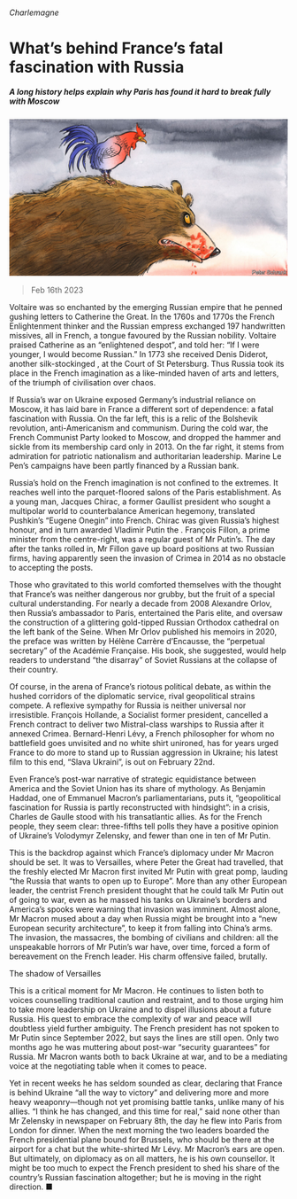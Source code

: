 ###### Charlemagne

# What’s behind France’s fatal fascination with Russia 

##### A long history helps explain why Paris has found it hard to break fully with Moscow 

![image](images/20230218_EUD000.jpg) 

> Feb 16th 2023 


Voltaire was so enchanted by the emerging Russian empire that he penned gushing letters to Catherine the Great. In the 1760s and 1770s the French Enlightenment thinker and the Russian empress exchanged 197 handwritten missives, all in French, a tongue favoured by the Russian nobility. Voltaire praised Catherine as an “enlightened despot”, and told her: “If I were younger, I would become Russian.” In 1773 she received Denis Diderot, another silk-stockinged , at the Court of St Petersburg. Thus Russia took its place in the French imagination as a like-minded haven of arts and letters, of the triumph of civilisation over chaos.

If Russia’s war on Ukraine exposed Germany’s industrial reliance on Moscow, it has laid bare in France a different sort of dependence: a fatal fascination with Russia. On the far left, this is a relic of the Bolshevik revolution, anti-Americanism and communism. During the cold war, the French Communist Party looked to Moscow, and dropped the hammer and sickle from its membership card only in 2013. On the far right, it stems from admiration for patriotic nationalism and authoritarian leadership. Marine Le Pen’s campaigns have been partly financed by a Russian bank.

Russia’s hold on the French imagination is not confined to the extremes. It reaches well into the parquet-floored salons of the Paris establishment. As a young man, Jacques Chirac, a former Gaullist president who sought a multipolar world to counterbalance American hegemony, translated Pushkin’s “Eugene Onegin” into French. Chirac was given Russia’s highest honour, and in turn awarded Vladimir Putin the . François Fillon, a prime minister from the centre-right, was a regular guest of Mr Putin’s. The day after the tanks rolled in, Mr Fillon gave up board positions at two Russian firms, having apparently seen the invasion of Crimea in 2014 as no obstacle to accepting the posts. 

Those who gravitated to this world comforted themselves with the thought that France’s  was neither dangerous nor grubby, but the fruit of a special cultural understanding. For nearly a decade from 2008 Alexandre Orlov, then Russia’s ambassador to Paris, entertained the Paris elite, and oversaw the construction of a glittering gold-tipped Russian Orthodox cathedral on the left bank of the Seine. When Mr Orlov published his memoirs in 2020, the preface was written by Hélène Carrère d’Encausse, the “perpetual secretary” of the Académie Française. His book, she suggested, would help readers to understand “the disarray” of Soviet Russians at the collapse of their country. 

Of course, in the arena of France’s riotous political debate, as within the hushed corridors of the diplomatic service, rival geopolitical strains compete. A reflexive sympathy for Russia is neither universal nor irresistible. François Hollande, a Socialist former president, cancelled a French contract to deliver two Mistral-class warships to Russia after it annexed Crimea. Bernard-Henri Lévy, a French philosopher for whom no battlefield goes unvisited and no white shirt unironed, has for years urged France to do more to stand up to Russian aggression in Ukraine; his latest film to this end, “Slava Ukraini”, is out on February 22nd. 

Even France’s post-war narrative of strategic equidistance between America and the Soviet Union has its share of mythology. As Benjamin Haddad, one of Emmanuel Macron’s parliamentarians, puts it, “geopolitical fascination for Russia is partly reconstructed with hindsight”: in a crisis, Charles de Gaulle stood with his transatlantic allies. As for the French people, they seem clear: three-fifths tell polls they have a positive opinion of Ukraine’s Volodymyr Zelensky, and fewer than one in ten of Mr Putin. 

This is the backdrop against which France’s diplomacy under Mr Macron should be set. It was to Versailles, where Peter the Great had travelled, that the freshly elected Mr Macron first invited Mr Putin with great pomp, lauding “the Russia that wants to open up to Europe”. More than any other European leader, the centrist French president thought that he could talk Mr Putin out of going to war, even as he massed his tanks on Ukraine’s borders and America’s spooks were warning that invasion was imminent. Almost alone, Mr Macron mused about a day when Russia might be brought into a “new European security architecture”, to keep it from falling into China’s arms. The invasion, the massacres, the bombing of civilians and children: all the unspeakable horrors of Mr Putin’s war have, over time, forced a form of bereavement on the French leader. His charm offensive failed, brutally. 

The shadow of Versailles

This is a critical moment for Mr Macron. He continues to listen both to voices counselling traditional caution and restraint, and to those urging him to take more leadership on Ukraine and to dispel illusions about a future Russia. His quest to embrace the complexity of war and peace will doubtless yield further ambiguity. The French president has not spoken to Mr Putin since September 2022, but says the lines are still open. Only two months ago he was muttering about post-war “security guarantees” for Russia. Mr Macron wants both to back Ukraine at war, and to be a mediating voice at the negotiating table when it comes to peace. 

Yet in recent weeks he has seldom sounded as clear, declaring that France is behind Ukraine “all the way to victory” and delivering more and more heavy weaponry—though not yet promising battle tanks, unlike many of his allies. “I think he has changed, and this time for real,” said none other than Mr Zelensky in  newspaper on February 8th, the day he flew into Paris from London for dinner. When the next morning the two leaders boarded the French presidential plane bound for Brussels, who should be there at the airport for a chat but the white-shirted Mr Lévy. Mr Macron’s ears are open. But ultimately, on diplomacy as on all matters, he is his own counsellor. It might be too much to expect the French president to shed his share of the country’s Russian fascination altogether; but he is moving in the right direction. ■





